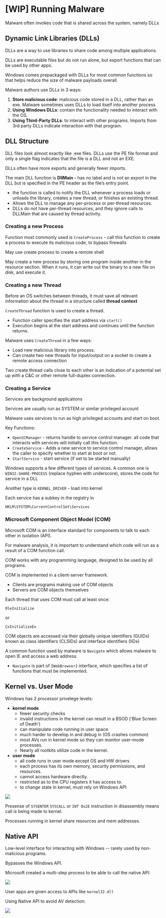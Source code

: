 # \[WIP\] Running Malware

Malware often invokes code that is shared across the system, namely DLLs

## Dynamic Link Libraries \(DLLs\)

DLLs are a way to use libraries to share code among multiple applications.

DLLs are executable files but do not run alone, but export functions that can be used by other apps.

Windows comes prepackaged with DLLs for most common functions so that helps reduce the size of malware payloads overall.

Malware authors use DLLs in 3 ways:

1. **Store malicious code**: malicious code stored in a DLL, rather than an exe. Malware sometimes uses DLLs to load itself into another process
2. **Using Windows DLLs**: contain the functionality needed to interact with the OS.
3. **Using Third-Party DLLs**: to interact with other programs. Imports from 3rd party DLLs indicate interaction with that program.

## DLL Structure

DLL files look almost exactly like .exe files. DLLs use the PE file format and only a single flag indicates that the file is a DLL and not an EXE.

DLLs often have more exports and generally fewer imports.

The main DLL function is **DllMain -** has no label and is not an export in the DLL but is specified in the PE header as the file’s entry point.

* the function is called to notify the DLL whenever a process loads or unloads the library, creates a new thread, or finishes an existing thread.
* Allows the DLL to manage any per-process or per-thread resources.
* DLLs do not have per-thread resources, and they ignore calls to DLLMain that are caused by thread activity.

### Creating a new Process

Function most commonly used is `CreateProcess` - call this function  to create a process to execute its malicious code, to bypass firewalls

May use create process to create a remote shell

May create a new process by storing one program inside another in the resource section. When it runs, it can write out the binary to a new file on disk, and execute it.

### Creating a new Thread

Before an OS switches between threads, it must save all relevant information about the thread in a structure called **thread context**

`CreateThread` function is used to create a thread.

* Function caller specifies the start address via `start()`
* Execution begins at the start address and continues until the function returns.

Malware uses `CreateThread` in a few ways:

* Load new malicious library into process.
* Can create two new threads for input/output on a socket to create a remote access connection

Two create thread calls close to each other is an indication of a potential set up with a C&C or other remote full-duplex connection.

### Creating a Service

Services are background applications

Services are usually run as SYSTEM or similar privileged account

Malware uses services to run as high privileged accounts and start on boot.

Key Functions:

* `OpenSCManager` - returns handle to service control manager. all code that interacts with services will initially call this function.
* `CreateService` - Adds a new service to service control manager, allows the caller to specify whether to start at boot or not.
* `StartService` - start service \(if set to be started manually\)

Windows supports a few different types of services. A common one is `WIN32-SHARE-PROCESS` \(replace hyphen with underscore\), stores the code for service in a DLL

Another type is `KERNEL_DRIVER` - load into kernel

Each service has a subkey in the registry in

```
HKLM\SYSTEM\CurrentControlSet\Services
```

### Microsoft Component Object Model \(COM\)

Microsoft COM is an interface standard for components to talk to each other in isolation \(API\).

For malware analysis, it is important to understand which code will run as a result of a COM function call.

COM works with any programming language, designed to be used by all programs.

COM is implemented in a client-server framework.

* Clients are programs making use of COM objects
* Servers are COM objects themselves

Each thread that uses COM must call at least once:

```
OleInitialize
```

or

```
CoInitializeEx
```

COM objects are accessed via their globally unique identifiers \(GUIDs\) known as class identifiers \(CLSIDs\) and interface identifiers \(IIDs\)

A common function used by malware is `Navigate` which allows malware to open IE and access a web address.

* `Navigate` is part of `IWebBrowser2` interface, which specifies a list of functions that must be implemented.

## Kernel vs. User Mode

Windows has 2 processor privelege levels:

* **kernel mode**
  * fewer security checks
  * invalid instructions in the kernel can result in a BSOD \('Blue Screen of Death'\)
  * can manipulate code running in user space
  * much harder to develop in and debug in \(OS crashes common\)
  * most AVs run in kernel mode so they can monitor user-mode processes.
  * Nearly all rootkits utilize code in the kernel.
* **user mode**
  * all code runs in user mode except OS and HW drivers
  * each process has its own memory, security permissions, and resources.
  * cannot access hardware directly.
  * restricted as to the CPU registers it has access to.
  * to change state in kernel, must rely on Windows API

![](/assets/run-mlw-2.png)

Presense of `SYSENTER` `SYSCALL` or `INT 0x2E` instruction in disassembly means call is being made to kernel.

Processes running in kernel share resources and mem addresses.

## Native API

Low-level interface for interacting with Windows -- rarely used by non-malicious programs.

Bypasses the Windows API.

Microsoft created a multi-step process to be able to call the native API:

![](/assets/run-mlw-1.png)

User apps are given access to APIs like `kernel32.dll`

Using Native API to avoid AV detection:

![](/assets/run-mlw-3.png)

